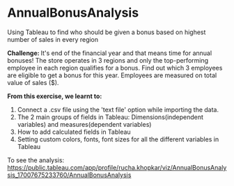# AnnualBonusAnalysis
Using Tableau to find who should be given a bonus based on highest number of sales in every region

<b> Challenge: </b>
It's end of the financial year and that means time for annual bonuses!
The store operates in 3 regions and only the top-performing employee in each region qualifies for a bonus.
Find out which 3 employees are eligible to get a bonus for this year.
Employees are measured on total value of sales ($).

<b>From this exercise, we learnt to:</b>
1. Connect a .csv file using the 'text file' option while importing the data.
2. The 2 main groups of fields in Tableau: Dimensions(independent variables) and measures(dependent variables)
3. How to add calculated fields in Tableau
4. Setting custom colors, fonts, font sizes for all the different variables in Tableau

To see the analysis: https://public.tableau.com/app/profile/rucha.khopkar/viz/AnnualBonusAnalysis_17007675233760/AnnualBonusAnalysis
